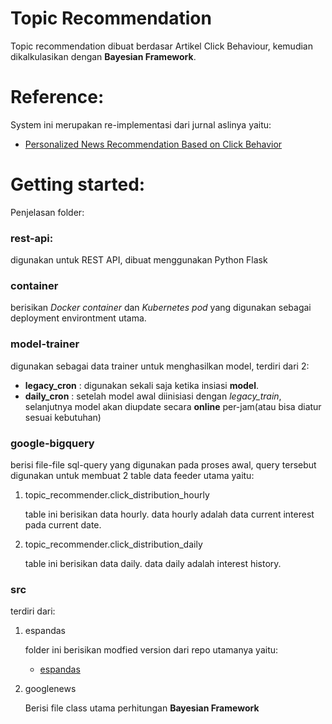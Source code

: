 # Topic Recommendation

Topic recommendation dibuat berdasar Artikel Click Behaviour, kemudian dikalkulasikan dengan **Bayesian Framework**.

# Reference:
System ini merupakan re-implementasi dari jurnal aslinya yaitu:

* [Personalized News Recommendation Based on Click Behavior](https://static.googleusercontent.com/media/research.google.com/en//pubs/archive/35599.pdf)

# Getting started:
Penjelasan folder:

### rest-api:
digunakan untuk REST API, dibuat menggunakan Python Flask

### container
berisikan *Docker container* dan *Kubernetes pod* yang digunakan sebagai deployment environtment utama.

### model-trainer
digunakan sebagai data trainer untuk menghasilkan model, terdiri dari 2:
- **legacy_cron** : digunakan sekali saja ketika insiasi **model**.
- **daily_cron** : setelah model awal diinisiasi dengan *legacy_train*, selanjutnya model akan diupdate secara **online** per-jam(atau bisa diatur sesuai kebutuhan)

### google-bigquery
berisi file-file sql-query yang digunakan pada proses awal, query tersebut digunakan untuk membuat 2 table data feeder utama yaitu:
1. topic_recommender.click_distribution_hourly

    table ini berisikan data hourly. data hourly adalah data current interest pada current date.

2. topic_recommender.click_distribution_daily

    table ini berisikan data daily. data daily adalah interest history.

### src
terdiri dari:
1. espandas

    folder ini berisikan modfied version dari repo utamanya yaitu:

    * [espandas](https://github.com/dashaub/espandas)

2. googlenews

    Berisi file class utama perhitungan **Bayesian Framework**

